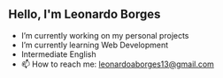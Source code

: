 ## Hello, I'm Leonardo Borges

- I’m currently working on my personal projects
- I’m currently learning Web Development
- Intermediate English
- 📫 How to reach me: leonardoaborges13@gmail.com


